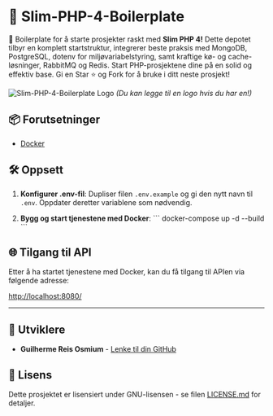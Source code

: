 # 🚀 Slim-PHP-4-Boilerplate

🚀 Boilerplate for å starte prosjekter raskt med **Slim PHP 4!** Dette depotet tilbyr en komplett startstruktur, integrerer beste praksis med MongoDB, PostgreSQL, dotenv for miljøvariabelstyring, samt kraftige kø- og cache-løsninger, RabbitMQ og Redis. Start PHP-prosjektene dine på en solid og effektiv base. Gi en Star ⭐ og Fork for å bruke i ditt neste prosjekt!

![Slim-PHP-4-Boilerplate Logo](https://avatars.githubusercontent.com/u/18685227?v=4) 
*(Du kan legge til en logo hvis du har en!)*

## 📦 Forutsetninger

- [Docker](https://www.docker.com/get-started)

## 🛠️ Oppsett

1. **Konfigurer .env-fil**: Dupliser filen `.env.example` og gi den nytt navn til `.env`. Oppdater deretter variablene som nødvendig.

2. **Bygg og start tjenestene med Docker**:
\```
docker-compose up -d --build
\```

## 🌐 Tilgang til API

Etter å ha startet tjenestene med Docker, kan du få tilgang til APIen via følgende adresse:

[http://localhost:8080/](http://localhost:8080/)

---

## 🤖 Utviklere

- **Guilherme Reis Osmium** - [Lenke til din GitHub](https://github.com/guilhermeosmium)

## 📄 Lisens

Dette prosjektet er lisensiert under GNU-lisensen - se filen [LICENSE.md](LICENSE.md) for detaljer.

